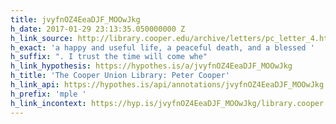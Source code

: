 ```yaml
---
title: jvyfnOZ4EeaDJF_MOOwJkg
h_date: 2017-01-29 23:13:35.050000000 Z
h_link_source: http://library.cooper.edu/archive/letters/pc_letter_4.html
h_exact: 'a happy and useful life, a peaceful death, and a blessed '
h_suffix: ". I trust the time will come whe"
h_link_hypothesis: https://hypothes.is/a/jvyfnOZ4EeaDJF_MOOwJkg
h_title: 'The Cooper Union Library: Peter Cooper'
h_link_api: https://hypothes.is/api/annotations/jvyfnOZ4EeaDJF_MOOwJkg
h_prefix: 'mple '
h_link_incontext: https://hyp.is/jvyfnOZ4EeaDJF_MOOwJkg/library.cooper.edu/archive/letters/pc_letter_4.html
---
```



